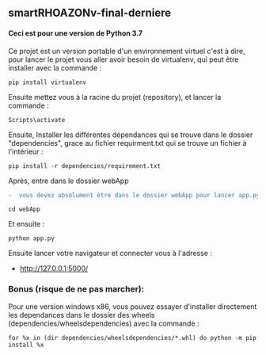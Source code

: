 ## smartRHOAZONv-final-derniere

#### Ceci est pour une version de Python 3.7

Ce projet est un version portable d'un environnement virtuel c'est à dire, pour lancer le projet vous aller avoir besoin de virtualenv, qui peut être installer avec la commande :
```
pip install virtualenv

```
Ensuite mettez vous à la racine du projet (repository), et lancer la commande :
```
Scripts\activate
```

Ensuite, Installer les différentes dépendances qui se trouve dans le dossier "dependencies", grace au fichier requirment.txt 
qui se trouve un fichier à l'intérieur :
```
pip install -r dependencies/requirement.txt
```
Après, entre dans le dossier webApp

```diff
-  vous devez absolument être dans le dossier webApp pour lancer app.py, python webApp/app.py ne marchera pas !
```

```
cd webApp 
```
Et ensuite :
```
python app.py
```
Ensuite lancer votre navigateur et connecter vous à l'adresse :
* http://127.0.0.1:5000/

### Bonus (risque de ne pas marcher):
Pour une version windows x86, vous pouvez essayer d'installer directement les dependances dans le dossier des wheels (dependencies/wheelsdependencies) avec la commande :
```
for %x in (dir dependencies/wheelsdependencies/*.whl) do python -m pip install %x
```
